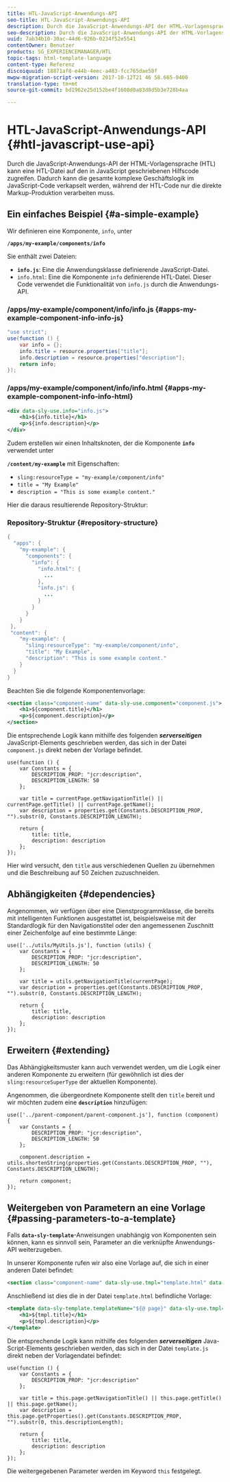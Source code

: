 ```yaml
---
title: HTL-JavaScript-Anwendungs-API
seo-title: HTL-JavaScript-Anwendungs-API
description: Durch die JavaScript-Anwendungs-API der HTML-Vorlagensprache – HTL – kann eine HTL-Datei auf den in JavaScript geschriebenen Hilfscode zugreifen.
seo-description: Durch die JavaScript-Anwendungs-API der HTML-Vorlagensprache – HTL – kann eine HTL-Datei auf den in JavaScript geschriebenen Hilfscode zugreifen.
uuid: 7ab34b10-30ac-44d6-926b-0234f52e5541
contentOwner: Benutzer
products: SG_EXPERIENCEMANAGER/HTL
topic-tags: html-template-language
content-type: Referenz
discoiquuid: 18871af8-e44b-4eec-a483-fcc765dae58f
mwpw-migration-script-version: 2017-10-12T21 46 58.665-0400
translation-type: tm+mt
source-git-commit: bd1962e25d152be4f1608d0a83d8d5b3e728b4aa

---
```



# HTL-JavaScript-Anwendungs-API {#htl-javascript-use-api}

Durch die JavaScript-Anwendungs-API der HTML-Vorlagensprache (HTL) kann eine HTL-Datei auf den in JavaScript geschriebenen Hilfscode zugreifen. Dadurch kann die gesamte komplexe Geschäftslogik im JavaScript-Code verkapselt werden, während der HTL-Code nur die direkte Markup-Produktion verarbeiten muss.

## Ein einfaches Beispiel  {#a-simple-example}

Wir definieren eine Komponente, `info`, unter

**`/apps/my-example/components/info`**

Sie enthält zwei Dateien:

* **`info.js`**: Eine die Anwendungsklasse definierende JavaScript-Datei.
* `info.html`: Eine die Komponente `info` definierende HTL-Datei. Dieser Code verwendet die Funktionalität von `info.js` durch die Anwendungs-API.

### /apps/my-example/component/info/info.js {#apps-my-example-component-info-info-js}

```java
"use strict";
use(function () {
    var info = {};    
    info.title = resource.properties["title"];
    info.description = resource.properties["description"];    
    return info;
});
```

### /apps/my-example/component/info/info.html {#apps-my-example-component-info-info-html}

```xml
<div data-sly-use.info="info.js">
    <h1>${info.title}</h1>
    <p>${info.description}</p>
</div>
```

Zudem erstellen wir einen Inhaltsknoten, der die Komponente **`info`** verwendet unter

**`/content/my-example`** mit Eigenschaften:

* `sling:resourceType = "my-example/component/info"`
* `title = "My Example"`
* `description = "This is some example content."`

Hier die daraus resultierende Repository-Struktur:

### Repository-Struktur {#repository-structure}

```java
{
  "apps": {
    "my-example": {
      "components": {
        "info": {
          "info.html": {
            ...
          }, 
          "info.js": {
            ...
          }
        }
      }
    }
 },     
 "content": {
    "my-example": {
      "sling:resourceType": "my-example/component/info",
      "title": "My Example",
      "description": "This is some example content."
    }
  }
}
```

Beachten Sie die folgende Komponentenvorlage:

```xml
<section class="component-name" data-sly-use.component="component.js">
    <h1>${component.title}</h1>
    <p>${component.description}</p>
</section>
```

Die entsprechende Logik kann mithilfe des folgenden ***serverseitigen*** JavaScript-Elements geschrieben werden, das sich in der Datei `component.js` direkt neben der Vorlage befindet.

```
use(function () {
    var Constants = {
        DESCRIPTION_PROP: "jcr:description",
        DESCRIPTION_LENGTH: 50
    };
 
    var title = currentPage.getNavigationTitle() || currentPage.getTitle() || currentPage.getName();
    var description = properties.get(Constants.DESCRIPTION_PROP, "").substr(0, Constants.DESCRIPTION_LENGTH);
 
    return {
        title: title,
        description: description
    };
});
```

Hier wird versucht, den `title` aus verschiedenen Quellen zu übernehmen und die Beschreibung auf 50 Zeichen zuzuschneiden.

## Abhängigkeiten {#dependencies}

Angenommen, wir verfügen über eine Dienstprogrammklasse, die bereits mit intelligenten Funktionen ausgestattet ist, beispielsweise mit der Standardlogik für den Navigationstitel oder den angemessenen Zuschnitt einer Zeichenfolge auf eine bestimmte Länge:

```
use(['../utils/MyUtils.js'], function (utils) {
    var Constants = {
        DESCRIPTION_PROP: "jcr:description",
        DESCRIPTION_LENGTH: 50
    };
 
    var title = utils.getNavigationTitle(currentPage);
    var description = properties.get(Constants.DESCRIPTION_PROP, "").substr(0, Constants.DESCRIPTION_LENGTH);
 
    return {
        title: title,
        description: description
    };
});
```

## Erweitern  {#extending}

Das Abhängigkeitsmuster kann auch verwendet werden, um die Logik einer anderen Komponente zu erweitern (für gewöhnlich ist dies der `sling:resourceSuperType` der aktuellen Komponente).

Angenommen, die übergeordnete Komponente stellt den `title` bereit und wir möchten zudem eine **`description`** hinzufügen:

```
use(['../parent-component/parent-component.js'], function (component) {
    var Constants = {
        DESCRIPTION_PROP: "jcr:description",
        DESCRIPTION_LENGTH: 50
    };
 
    component.description = utils.shortenString(properties.get(Constants.DESCRIPTION_PROP, ""), Constants.DESCRIPTION_LENGTH);
 
    return component;
});
```

## Weitergeben von Parametern an eine Vorlage {#passing-parameters-to-a-template}

Falls **`data-sly-template`**-Anweisungen unabhängig von Komponenten sein können, kann es sinnvoll sein, Parameter an die verknüpfte Anwendungs-API weiterzugeben.

In unserer Komponente rufen wir also eine Vorlage auf, die sich in einer anderen Datei befindet:

```xml
<section class="component-name" data-sly-use.tmpl="template.html" data-sly-call="${tmpl.templateName @ page=currentPage}"></section>
```

Anschließend ist dies die in der Datei `template.html` befindliche Vorlage:

```xml
<template data-sly-template.templateName="${@ page}" data-sly-use.tmpl="${'template.js' @ page=page, descriptionLength=50}">
    <h1>${tmpl.title}</h1>
    <p>${tmpl.description}</p>
</template>
```

Die entsprechende Logik kann mithilfe des folgenden ***serverseitigen*** Java-Script-Elements geschrieben werden, das sich in der Datei `template.js` direkt neben der Vorlagendatei befindet:

```
use(function () {
    var Constants = {
        DESCRIPTION_PROP: "jcr:description"
    };
 
    var title = this.page.getNavigationTitle() || this.page.getTitle() || this.page.getName();
    var description = this.page.getProperties().get(Constants.DESCRIPTION_PROP, "").substr(0, this.descriptionLength);
 
    return {
        title: title,
        description: description
    };
});
```

Die weitergegebenen Parameter werden im Keyword `this` festgelegt.
